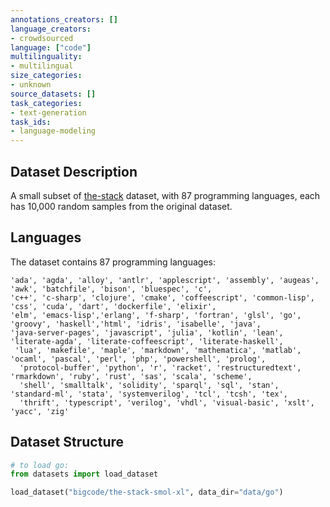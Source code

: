 ```yaml
---
annotations_creators: []
language_creators:
- crowdsourced
language: ["code"]
multilinguality:
- multilingual
size_categories:
- unknown
source_datasets: []
task_categories:
- text-generation
task_ids:
- language-modeling
---
```


## Dataset Description
A small subset  of [the-stack](https://huggingface.co/datasets/bigcode/the-stack) dataset, with 87 programming languages, each  has 10,000 random samples from the original dataset. 


## Languages

The dataset contains 87 programming languages:
````
'ada', 'agda', 'alloy', 'antlr', 'applescript', 'assembly', 'augeas', 'awk', 'batchfile', 'bison', 'bluespec', 'c',
'c++', 'c-sharp', 'clojure', 'cmake', 'coffeescript', 'common-lisp', 'css', 'cuda', 'dart', 'dockerfile', 'elixir',
'elm', 'emacs-lisp','erlang', 'f-sharp', 'fortran', 'glsl', 'go', 'groovy', 'haskell','html', 'idris', 'isabelle', 'java', 
'java-server-pages', 'javascript', 'julia', 'kotlin', 'lean', 'literate-agda', 'literate-coffeescript', 'literate-haskell',
 'lua', 'makefile', 'maple', 'markdown', 'mathematica', 'matlab', 'ocaml', 'pascal', 'perl', 'php', 'powershell', 'prolog',
  'protocol-buffer', 'python', 'r', 'racket', 'restructuredtext', 'rmarkdown', 'ruby', 'rust', 'sas', 'scala', 'scheme', 
  'shell', 'smalltalk', 'solidity', 'sparql', 'sql', 'stan', 'standard-ml', 'stata', 'systemverilog', 'tcl', 'tcsh', 'tex', 
  'thrift', 'typescript', 'verilog', 'vhdl', 'visual-basic', 'xslt', 'yacc', 'zig'
`````
## Dataset Structure
```python
# to load go:
from datasets import load_dataset

load_dataset("bigcode/the-stack-smol-xl", data_dir="data/go")
```
